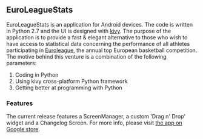 ## EuroLeagueStats
EuroLeagueStats is an application for Android devices. The code is written in Python 2.7 and the UI is designed with [kivy](https://kivy.org/#home). The purpose of the application is to provide a fast & elegant alternative to those who wish to have access to statistical data concerning the performance of all athletes participating in [Euroleague](http://www.euroleague.net/?geoip=disabled), the annual top European basketball competition. The motive behind this venture is a combination of the following parameters:
1. Coding in Python
2. Using kivy cross-platform Python framework
3. Getting better at programming with Python
### Features
The current release features a ScreenManager, a custom 'Drag n' Drop' widget and a Changelog Screen. For more info, please visit [the app on Google store](https://play.google.com/store/apps/details?id=org.euroleaguestats.euroleaguestats). 
